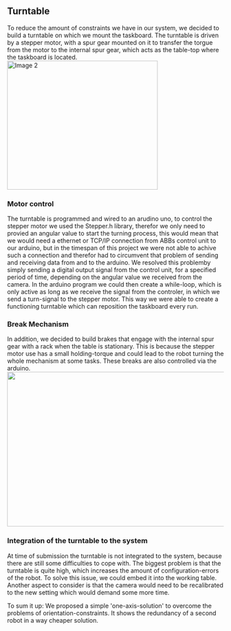 <h2>Turntable</h2>
To reduce the amount of constraints we have in our system, we decided to build a turntable on which we mount the taskboard. The turntable is driven by a stepper motor, with a spur gear mounted on it to transfer the torgue from the motor to the internal spur gear, which acts as the table-top where the taskboard is located.
                                                                                                                                       
<div style="display: flex;">
  <img src="https://user-images.githubusercontent.com/131485125/234816714-c291a85c-1240-44d8-a683-d1dffe322b09.JPG" width="350" height="300" alt="Image 2" style="flex: 1;">                                                                                                                   
</div> 
<h3> Motor control </h3>                                                                                                                                              
The turntable is programmed and wired to an arudino uno, to control the stepper motor we used the Stepper.h library, therefor we only need to provied an 
angular value to start the turning process, this would mean that we would need a ethernet or TCP/IP connection from ABBs control unit to our arduino, 
but in the timespan of this project we were not able to achive such a connection and therefor had to circumvent that problem of sending and receiving data 
from and to the arduino. We resolved this problemby simply sending a digital output signal from the control unit, for a specified period of time, depending 
on the angular value we received from the camera. In the arduino program we could then create a while-loop, which is only active as long as we receive the signal 
from the controler, in which we send a turn-signal to the stepper motor. This way we were able to create a functioning turntable which can reposition the taskboard every run.

<h3>Break Mechanism </h3>
In addition, we decided to build brakes that engage with the internal spur gear with a rack when the table is stationary. This is because the stepper motor use has 
a small holding-torque and could lead to the robot turning the whole mechanism at some tasks. These breaks are also controlled via the arduino.

                                                                                                                                       
<div style="display: flex;">
 <img src = "https://user-images.githubusercontent.com/96821053/235343906-97bb3e26-f84d-4dc1-97f0-368276d82e4e.png" width="600" height = "360">                                                                                                                                           
</div>     

<h3>Integration of the turntable to the system</h3>
At time of submission the turntable is not integrated to the system, because there are still some difficulties to cope with. The biggest problem is that the turntable
is quite high, which increases the amount of configuration-errors of the robot. To solve this issue, we could embed it into the working table. Another aspect to consider is
that the camera would need to be recalibrated to the new setting which would demand some more time.

To sum it up: We proposed a simple 'one-axis-solution' to overcome the problems of orientation-constraints. It shows the redundancy of a second robot in a way cheaper solution.


